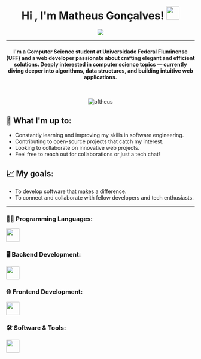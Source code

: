 <h1 align="center">Hi , I'm Matheus Gonçalves! <img src="https://media.giphy.com/media/hvRJCLFzcasrR4ia7z/giphy.gif" width="35"></h1>
<p align="center">
 <a href="https://github.com/DenverCoder1/readme-typing-svg">
  <img src="https://readme-typing-svg.herokuapp.com?lines=Full+Stack+Web+Developer;Tech+Enthusiast;Turning+problems+into+solutions;Always+learning+new+things&center=true&width=500&height=50&font=Courier" />
</a>
</p>

<hr/>

<h4 align="center">I'm a Computer Science student at Universidade Federal Fluminense (UFF) and a web developer passionate about crafting elegant and efficient solutions. Deeply interested in computer science topics — currently diving deeper into algorithms, data structures, and building intuitive web applications.</h4>
<br>

<p align="center"> <img src="https://komarev.com/ghpvc/?username=oftheus&label=Matheus's%20Profile%20Views%20&color=dc143c&style=plastic" alt="oftheus" /> </p>

## 🌱 What I'm up to:

- Constantly learning and improving my skills in software engineering.<br/>
- Contributing to open-source projects that catch my interest.<br/>
- Looking to collaborate on innovative web projects.<br/>
- Feel free to reach out for collaborations or just a tech chat!<br/>

## 📈 My goals:

- To develop software that makes a difference.<br/>
- To connect and collaborate with fellow developers and tech enthusiasts.<br/>

<hr>

### 👨‍💻 Programming Languages:
<p><img src="https://skillicons.dev/icons?i=ts,js,cs" height="35"/></p>

### 🖥️ Backend Development:
<p><img src="https://skillicons.dev/icons?i=dotnet,mysql,postgres" height="35"/></p>

### 🌐 Frontend Development:
<p><img src="https://skillicons.dev/icons?i=angular,bootstrap,html,css" height="35"/></p>

### 🛠️ Software & Tools:
<p><img src="https://skillicons.dev/icons?i=cypress,postman,docker,figma,git,vscode,visualstudio,azure" height="35"/></p>
